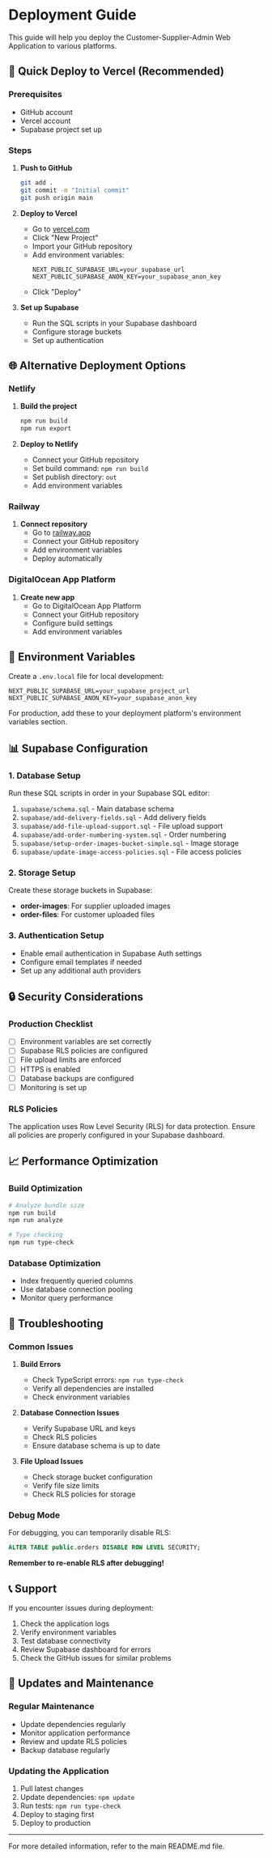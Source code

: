# Deployment Guide

This guide will help you deploy the Customer-Supplier-Admin Web Application to various platforms.

## 🚀 Quick Deploy to Vercel (Recommended)

### Prerequisites
- GitHub account
- Vercel account
- Supabase project set up

### Steps

1. **Push to GitHub**
   ```bash
   git add .
   git commit -m "Initial commit"
   git push origin main
   ```

2. **Deploy to Vercel**
   - Go to [vercel.com](https://vercel.com)
   - Click "New Project"
   - Import your GitHub repository
   - Add environment variables:
     ```
     NEXT_PUBLIC_SUPABASE_URL=your_supabase_url
     NEXT_PUBLIC_SUPABASE_ANON_KEY=your_supabase_anon_key
     ```
   - Click "Deploy"

3. **Set up Supabase**
   - Run the SQL scripts in your Supabase dashboard
   - Configure storage buckets
   - Set up authentication

## 🌐 Alternative Deployment Options

### Netlify

1. **Build the project**
   ```bash
   npm run build
   npm run export
   ```

2. **Deploy to Netlify**
   - Connect your GitHub repository
   - Set build command: `npm run build`
   - Set publish directory: `out`
   - Add environment variables

### Railway

1. **Connect repository**
   - Go to [railway.app](https://railway.app)
   - Connect your GitHub repository
   - Add environment variables
   - Deploy automatically

### DigitalOcean App Platform

1. **Create new app**
   - Go to DigitalOcean App Platform
   - Connect your GitHub repository
   - Configure build settings
   - Add environment variables

## 🔧 Environment Variables

Create a `.env.local` file for local development:

```env
NEXT_PUBLIC_SUPABASE_URL=your_supabase_project_url
NEXT_PUBLIC_SUPABASE_ANON_KEY=your_supabase_anon_key
```

For production, add these to your deployment platform's environment variables section.

## 📊 Supabase Configuration

### 1. Database Setup
Run these SQL scripts in order in your Supabase SQL editor:

1. `supabase/schema.sql` - Main database schema
2. `supabase/add-delivery-fields.sql` - Add delivery fields
3. `supabase/add-file-upload-support.sql` - File upload support
4. `supabase/add-order-numbering-system.sql` - Order numbering
5. `supabase/setup-order-images-bucket-simple.sql` - Image storage
6. `supabase/update-image-access-policies.sql` - File access policies

### 2. Storage Setup
Create these storage buckets in Supabase:

- **order-images**: For supplier uploaded images
- **order-files**: For customer uploaded files

### 3. Authentication Setup
- Enable email authentication in Supabase Auth settings
- Configure email templates if needed
- Set up any additional auth providers

## 🔒 Security Considerations

### Production Checklist
- [ ] Environment variables are set correctly
- [ ] Supabase RLS policies are configured
- [ ] File upload limits are enforced
- [ ] HTTPS is enabled
- [ ] Database backups are configured
- [ ] Monitoring is set up

### RLS Policies
The application uses Row Level Security (RLS) for data protection. Ensure all policies are properly configured in your Supabase dashboard.

## 📈 Performance Optimization

### Build Optimization
```bash
# Analyze bundle size
npm run build
npm run analyze

# Type checking
npm run type-check
```

### Database Optimization
- Index frequently queried columns
- Use database connection pooling
- Monitor query performance

## 🐛 Troubleshooting

### Common Issues

1. **Build Errors**
   - Check TypeScript errors: `npm run type-check`
   - Verify all dependencies are installed
   - Check environment variables

2. **Database Connection Issues**
   - Verify Supabase URL and keys
   - Check RLS policies
   - Ensure database schema is up to date

3. **File Upload Issues**
   - Check storage bucket configuration
   - Verify file size limits
   - Check RLS policies for storage

### Debug Mode
For debugging, you can temporarily disable RLS:
```sql
ALTER TABLE public.orders DISABLE ROW LEVEL SECURITY;
```

**Remember to re-enable RLS after debugging!**

## 📞 Support

If you encounter issues during deployment:

1. Check the application logs
2. Verify environment variables
3. Test database connectivity
4. Review Supabase dashboard for errors
5. Check the GitHub issues for similar problems

## 🔄 Updates and Maintenance

### Regular Maintenance
- Update dependencies regularly
- Monitor application performance
- Review and update RLS policies
- Backup database regularly

### Updating the Application
1. Pull latest changes
2. Update dependencies: `npm update`
3. Run tests: `npm run type-check`
4. Deploy to staging first
5. Deploy to production

---

For more detailed information, refer to the main README.md file.
